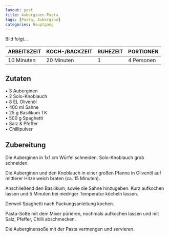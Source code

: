 ```yaml
---
layout: post
title: Auberginen-Pasta
tags: [Pasta, Aubergine]
categories: Hauptgang
---
```



Bild folgt...

| ARBEITSZEIT | KOCH-/BACKZEIT | RUHEZEIT | PORTIONEN |
|--------------|--------------|--------------|--------------|
| 10 Minuten | 20 Minuten | 1 | 4 Personen |



## Zutaten
• 3 Auberginen  
• 2 Solo-Knoblauch    
• 8 EL Olivenöl  
• 400 ml Sahne  
• 25 g Basilikum TK    
• 500 g Spaghetti  
• Salz & Pfeffer  
• Chillipulver


## Zubereitung
Die Auberginen in 1x1 cm Würfel schneiden. Solo-Knoblauch grob schneiden. 

Die Auberginen und den Knoblauch in einer großen Pfanne in Olivenöl auf mittlerer Hitze weich braten (ca. 15 Minuten). 

Anschließend den Basilikum, sowie die Sahne hinzugeben. Kurz aufkochen lassen und 5 Minuten bei niedriger Temperatur köcheln lassen.   

Derweil Spaghetti nach Packungsanleitung kochen.

Pasta-Soße mit dem Mixer pürieren, nochmals aufkochen lassen und mit Salz, Pfeffer, Chilli abschmecken. 

Die Auberginensoße mit der Pasta vermengen und servieren.


